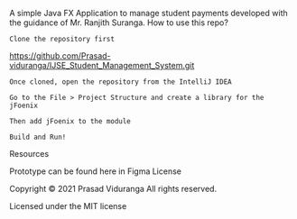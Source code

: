 A simple Java FX Application to manage student payments developed with the guidance of Mr. Ranjith Suranga.
How to use this repo?

    Clone the repository first

https://github.com/Prasad-viduranga/IJSE_Student_Management_System.git

    Once cloned, open the repository from the IntelliJ IDEA

    Go to the File > Project Structure and create a library for the jFoenix

    Then add jFoenix to the module

    Build and Run!

Resources

Prototype can be found here in Figma
License

Copyright © 2021 Prasad Viduranga All rights reserved.

Licensed under the MIT license
